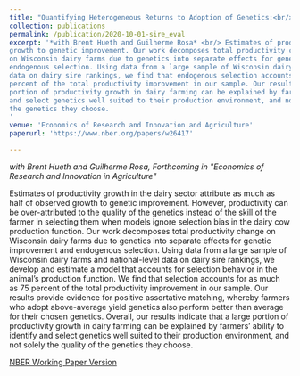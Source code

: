 ```yaml
---
title: "Quantifying Heterogeneous Returns to Adoption of Genetics:<br/> The Case of the Dairy Industry"
collection: publications
permalink: /publication/2020-10-01-sire_eval
excerpt: '*with Brent Hueth and Guilherme Rosa* <br/> Estimates of productivity growth in the dairy sector attribute as much as half of observed
growth to genetic improvement. Our work decomposes total productivity change
on Wisconsin dairy farms due to genetics into separate effects for genetic improvement and
endogenous selection. Using data from a large sample of Wisconsin dairy farms and national-level
data on dairy sire rankings, we find that endogenous selection accounts for as much as 75
percent of the total productivity improvement in our sample. Our results indicate that a large
portion of productivity growth in dairy farming can be explained by farmers’ ability to identify
and select genetics well suited to their production environment, and not solely the quality of
the genetics they choose.
'
venue: 'Economics of Research and Innovation and Agriculture'
paperurl: 'https://www.nber.org/papers/w26417'

---
```


*with Brent Hueth and Guilherme Rosa, Forthcoming in "Economics of Research and Innovation in Agriculture"*


Estimates of productivity growth in the dairy sector attribute as much as half of observed
growth to genetic improvement. However, productivity can be over-attributed to the quality of
the genetics instead of the skill of the farmer in selecting them when models ignore selection
bias in the dairy cow production function. Our work decomposes total productivity change
on Wisconsin dairy farms due to genetics into separate effects for genetic improvement and endogenous selection. Using data from a large sample of Wisconsin dairy farms and national-level
data on dairy sire rankings, we develop and estimate a model that accounts for selection
behavior in the animal’s production function. We find that selection accounts for as much as 75
percent of the total productivity improvement in our sample. Our results provide evidence for
positive assortative matching, whereby farmers who adopt above-average yield genetics also
perform better than average for their chosen genetics. Overall, our results indicate that a large
portion of productivity growth in dairy farming can be explained by farmers’ ability to identify
and select genetics well suited to their production environment, and not solely the quality of
the genetics they choose.

[NBER Working Paper Version](https://www.nber.org/papers/w26417)